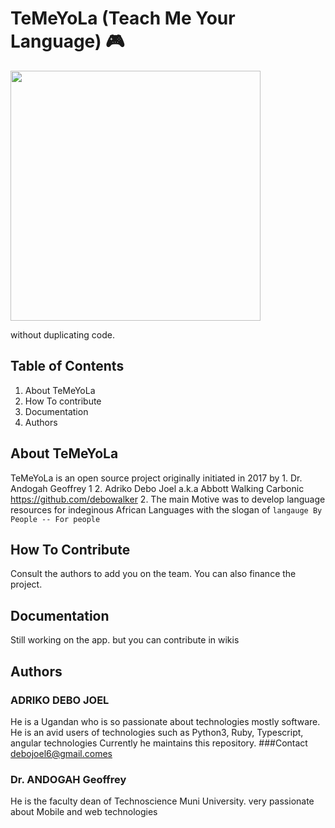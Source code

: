 # TeMeYoLa (Teach Me Your Language) 🎮

<img src="https://user-images.githubusercontent.com/236501/logo.png" width="400" />


without duplicating code.

## Table of Contents

1. About TeMeYoLa
2. How To contribute
3. Documentation
4. Authors

## <a name="about-temeyola"></a>About TeMeYoLa
TeMeYoLa is an open source project originally initiated in 2017 by 1. Dr. Andogah Geoffrey 1
2. Adriko Debo Joel a.k.a Abbott Walking Carbonic https://github.com/debowalker 2.
The main Motive was to develop language resources for indeginous African Languages with
the slogan of ```langauge By People -- For people```

## How To Contribute

Consult the authors to add you on the team.
You can also finance the project.
## Documentation
Still working on the app. but you can contribute in wikis
## Authors
### ADRIKO DEBO JOEL
He is a Ugandan who is so passionate about technologies mostly software. He is an avid users
of technologies such as Python3, Ruby, Typescript, angular technologies
Currently he maintains this repository.
###Contact
debojoel6@gmail.comes
### Dr. ANDOGAH Geoffrey
He is the faculty dean of Technoscience Muni University. very passionate about Mobile and web technologies
